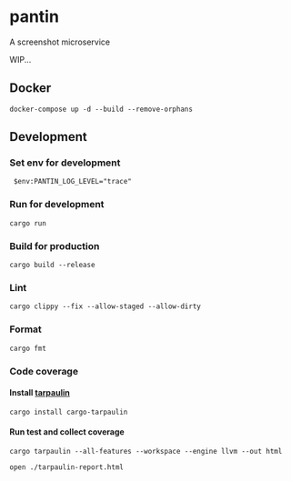 # pantin

A screenshot microservice

WIP...

## Docker

```shell 
docker-compose up -d --build --remove-orphans
```

## Development

### Set env for development

```shell 
 $env:PANTIN_LOG_LEVEL="trace"
```

### Run for development

```shell 
cargo run
```

### Build for production

```shell 
cargo build --release
```

### Lint

```shell 
cargo clippy --fix --allow-staged --allow-dirty
```

### Format

```shell 
cargo fmt
```

### Code coverage

#### Install [tarpaulin](https://crates.io/crates/cargo-tarpaulin)

```shell
cargo install cargo-tarpaulin
```

#### Run test and collect coverage

```shell
cargo tarpaulin --all-features --workspace --engine llvm --out html
```

```shell
open ./tarpaulin-report.html
```
